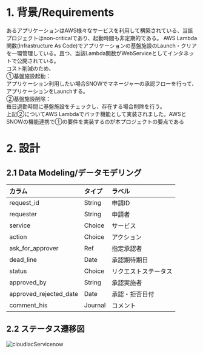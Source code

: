 # 1. 背景/Requirements  
あるアプリケーションはAWS様々なサービスを利用して構築されている、当該プロジェクトはnon-criticalであり、起動時間も非定期的である。
AWS Lambda関数(Infrastructure As Code)でアプリケーションの基盤施設のLaunch・クリアを一環管理している。且つ、当該Lambda関数がWebServiceとしてインタネットで公開されている。  
コスト削減のため、  
①基盤施設起動：  
アプリケーション利用したい場合SNOWでマネージャーの承認フローを行って、アプリケーションをLaunchする。  
②基盤施設削除：  
毎日退勤時間に基盤施設をチェックし、存在する場合削除を行う。　  
上記②についてAWS Lambdaでバッチ機能として実装されました。AWSとSNOWの機能連携で①の要件を実装するのが本プロジェクトの要点である  
# 2. 設計  
## 2.1 Data Modeling/データモデリング 
|カラム|タイプ|ラベル|
| :---        |    :----   |          :---- |
|request_id|String|申請ID|
|requester|String|申請者|
|service|Choice|サービス|
|action|Choice|アクション|
|ask_for_approver|Ref|指定承認者|
|dead_line|Date|承認期待期日|
|status|Choice|リクエストステータス|
|approved_by|String|承認実施者|
|approved_rejected_date|Date|承認・拒否日付|
|comment_his|Journal|コメント|
## 2.2 ステータス遷移図  
![cloudIacServicenow](https://github.com/sean-akatsuki/101.example_snow_awsiac/assets/18321490/78fa7ec5-3c9e-48cb-8d6d-fa26ecc1f113)


